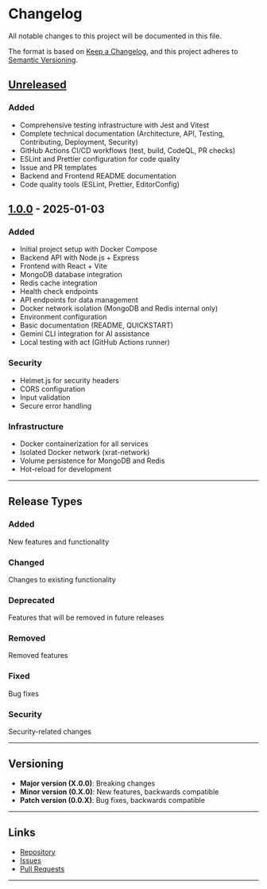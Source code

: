 # Changelog

All notable changes to this project will be documented in this file.

The format is based on [Keep a Changelog](https://keepachangelog.com/en/1.0.0/),
and this project adheres to [Semantic Versioning](https://semver.org/spec/v2.0.0.html).

## [Unreleased]

### Added
- Comprehensive testing infrastructure with Jest and Vitest
- Complete technical documentation (Architecture, API, Testing, Contributing, Deployment, Security)
- GitHub Actions CI/CD workflows (test, build, CodeQL, PR checks)
- ESLint and Prettier configuration for code quality
- Issue and PR templates
- Backend and Frontend README documentation
- Code quality tools (ESLint, Prettier, EditorConfig)

## [1.0.0] - 2025-01-03

### Added
- Initial project setup with Docker Compose
- Backend API with Node.js + Express
- Frontend with React + Vite
- MongoDB database integration
- Redis cache integration
- Health check endpoints
- API endpoints for data management
- Docker network isolation (MongoDB and Redis internal only)
- Environment configuration
- Basic documentation (README, QUICKSTART)
- Gemini CLI integration for AI assistance
- Local testing with act (GitHub Actions runner)

### Security
- Helmet.js for security headers
- CORS configuration
- Input validation
- Secure error handling

### Infrastructure
- Docker containerization for all services
- Isolated Docker network (xrat-network)
- Volume persistence for MongoDB and Redis
- Hot-reload for development

---

## Release Types

### Added
New features and functionality

### Changed
Changes to existing functionality

### Deprecated
Features that will be removed in future releases

### Removed
Removed features

### Fixed
Bug fixes

### Security
Security-related changes

---

## Versioning

- **Major version (X.0.0)**: Breaking changes
- **Minor version (0.X.0)**: New features, backwards compatible
- **Patch version (0.0.X)**: Bug fixes, backwards compatible

---

## Links

- [Repository](https://github.com/xLabInternet/xRatEcosystem)
- [Issues](https://github.com/xLabInternet/xRatEcosystem/issues)
- [Pull Requests](https://github.com/xLabInternet/xRatEcosystem/pulls)

---

[Unreleased]: https://github.com/xLabInternet/xRatEcosystem/compare/v1.0.0...HEAD
[1.0.0]: https://github.com/xLabInternet/xRatEcosystem/releases/tag/v1.0.0
